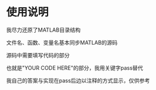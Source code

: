 # 使用说明

我尽力还原了MATLAB目录结构

文件名、函数、变量名基本同步MATLAB的源码

源码中需要填写代码的部分

也就是"YOUR CODE HERE"的部分，我用关键字pass替代

我自己的答案与实现在pass后边以注释的方式显示，仅供参考

